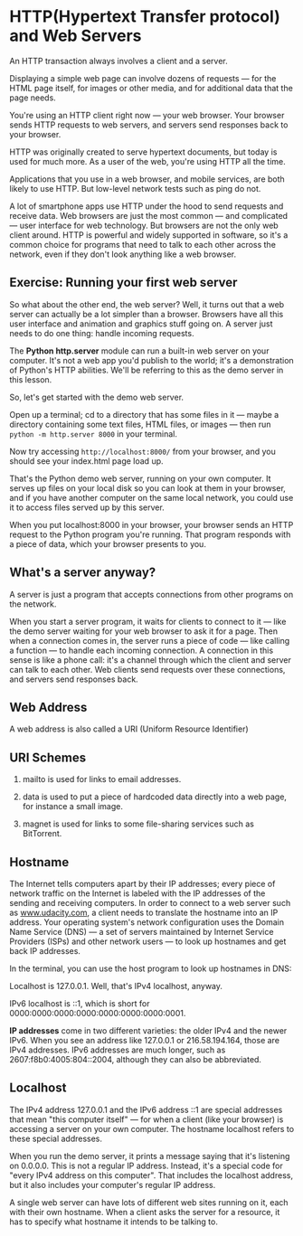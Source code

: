# HTTP(Hypertext Transfer protocol) and Web Servers

An HTTP transaction always involves a client and a server.

Displaying a simple web page can involve dozens of requests — for the HTML page itself, for images or other media, and for additional data that the page needs.

You're using an HTTP client right now — your web browser. Your browser sends HTTP requests to web servers, and servers send responses back to your browser.

HTTP was originally created to serve hypertext documents, but today is used for much more. As a user of the web, you're using HTTP all the time.

Applications that you use in a web browser, and mobile services, are both likely to use HTTP. But low-level network tests such as ping do not.

A lot of smartphone apps use HTTP under the hood to send requests and receive data. Web browsers are just the most common — and complicated — user interface for web technology. But browsers are not the only web client around. HTTP is powerful and widely supported in software, so it's a common choice for programs that need to talk to each other across the network, even if they don't look anything like a web browser.


## Exercise: Running your first web server
So what about the other end, the web server? Well, it turns out that a web server can actually be a lot simpler than a browser. Browsers have all this user interface and animation and graphics stuff going on. A server just needs to do one thing: handle incoming requests.

The **Python http.server** module can run a built-in web server on your computer. It's not a web app you'd publish to the world; it's a demonstration of Python's HTTP abilities. We'll be referring to this as the demo server in this lesson.

So, let's get started with the demo web server.

Open up a terminal; cd to a directory that has some files in it — maybe a directory containing some text files, HTML files, or images — then run `python -m http.server 8000` in your terminal.

Now try accessing `http://localhost:8000/` from your browser, and you should see your index.html page load up. 

That's the Python demo web server, running on your own computer. It serves up files on your local disk so you can look at them in your browser, and if you have another computer on the same local network, you could use it to access files served up by this server.

When you put localhost:8000 in your browser, your browser sends an HTTP request to the Python program you're running. That program responds with a piece of data, which your browser presents to you.

## What's a server anyway?
A server is just a program that accepts connections from other programs on the network.

When you start a server program, it waits for clients to connect to it — like the demo server waiting for your web browser to ask it for a page. Then when a connection comes in, the server runs a piece of code — like calling a function — to handle each incoming connection. A connection in this sense is like a phone call: it's a channel through which the client and server can talk to each other. Web clients send requests over these connections, and servers send responses back.

## Web Address
A web address is also called a URI (Uniform Resource Identifier)

## URI Schemes

1. mailto is used for links to email addresses.

2. data is used to put a piece of hardcoded data directly into a web page, for instance a small image. 

3. magnet is used for links to some file-sharing services such as BitTorrent. 

## Hostname
The Internet tells computers apart by their IP addresses; every piece of network traffic on the Internet is labeled with the IP addresses of the sending and receiving computers. In order to connect to a web server such as www.udacity.com, a client needs to translate the hostname into an IP address. Your operating system's network configuration uses the Domain Name Service (DNS) — a set of servers maintained by Internet Service Providers (ISPs) and other network users — to look up hostnames and get back IP addresses.

In the terminal, you can use the host program to look up hostnames in DNS:

Localhost is 127.0.0.1. Well, that's IPv4 localhost, anyway. 

IPv6 localhost is ::1, which is short for 0000:0000:0000:0000:0000:0000:0000:0001.

**IP addresses** come in two different varieties: the older IPv4 and the newer IPv6. When you see an address like 127.0.0.1 or 216.58.194.164, those are IPv4 addresses. IPv6 addresses are much longer, such as 2607:f8b0:4005:804::2004, although they can also be abbreviated.

## Localhost
The IPv4 address 127.0.0.1 and the IPv6 address ::1 are special addresses that mean "this computer itself" — for when a client (like your browser) is accessing a server on your own computer. The hostname localhost refers to these special addresses.

When you run the demo server, it prints a message saying that it's listening on 0.0.0.0. This is not a regular IP address. Instead, it's a special code for "every IPv4 address on this computer". That includes the localhost address, but it also includes your computer's regular IP address.

A single web server can have lots of different web sites running on it, each with their own hostname. When a client asks the server for a resource, it has to specify what hostname it intends to be talking to.